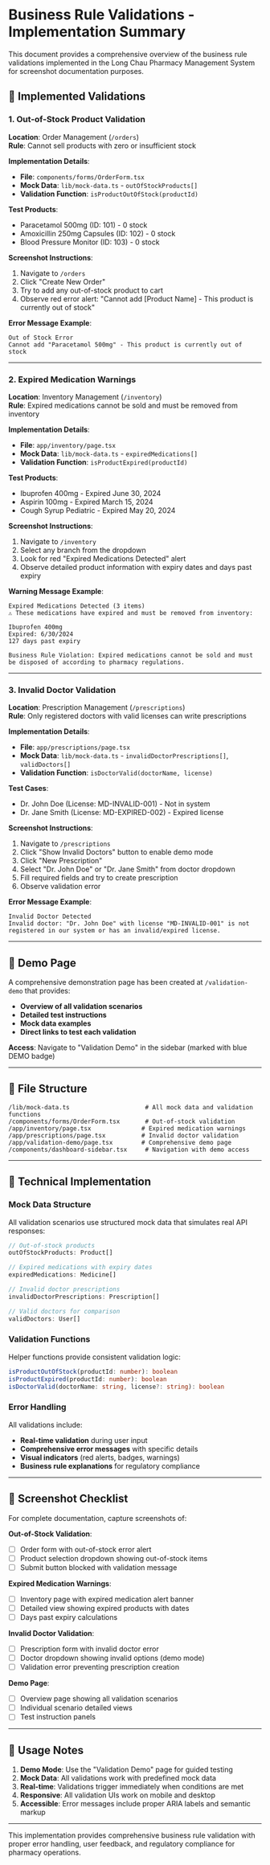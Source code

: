 # Business Rule Validations - Implementation Summary

This document provides a comprehensive overview of the business rule validations implemented in the Long Chau Pharmacy Management System for screenshot documentation purposes.

## 🚨 Implemented Validations

### 1. Out-of-Stock Product Validation
**Location**: Order Management (`/orders`)  
**Rule**: Cannot sell products with zero or insufficient stock

**Implementation Details**:
- **File**: `components/forms/OrderForm.tsx`
- **Mock Data**: `lib/mock-data.ts` - `outOfStockProducts[]`
- **Validation Function**: `isProductOutOfStock(productId)`

**Test Products**:
- Paracetamol 500mg (ID: 101) - 0 stock
- Amoxicillin 250mg Capsules (ID: 102) - 0 stock  
- Blood Pressure Monitor (ID: 103) - 0 stock

**Screenshot Instructions**:
1. Navigate to `/orders`
2. Click "Create New Order"
3. Try to add any out-of-stock product to cart
4. Observe red error alert: "Cannot add [Product Name] - This product is currently out of stock"

**Error Message Example**:
```
Out of Stock Error
Cannot add "Paracetamol 500mg" - This product is currently out of stock
```

---

### 2. Expired Medication Warnings
**Location**: Inventory Management (`/inventory`)  
**Rule**: Expired medications cannot be sold and must be removed from inventory

**Implementation Details**:
- **File**: `app/inventory/page.tsx`
- **Mock Data**: `lib/mock-data.ts` - `expiredMedications[]`
- **Validation Function**: `isProductExpired(productId)`

**Test Products**:
- Ibuprofen 400mg - Expired June 30, 2024
- Aspirin 100mg - Expired March 15, 2024
- Cough Syrup Pediatric - Expired May 20, 2024

**Screenshot Instructions**:
1. Navigate to `/inventory`
2. Select any branch from the dropdown
3. Look for red "Expired Medications Detected" alert
4. Observe detailed product information with expiry dates and days past expiry

**Warning Message Example**:
```
Expired Medications Detected (3 items)
⚠️ These medications have expired and must be removed from inventory:

Ibuprofen 400mg
Expired: 6/30/2024
127 days past expiry

Business Rule Violation: Expired medications cannot be sold and must be disposed of according to pharmacy regulations.
```

---

### 3. Invalid Doctor Validation  
**Location**: Prescription Management (`/prescriptions`)  
**Rule**: Only registered doctors with valid licenses can write prescriptions

**Implementation Details**:
- **File**: `app/prescriptions/page.tsx`
- **Mock Data**: `lib/mock-data.ts` - `invalidDoctorPrescriptions[]`, `validDoctors[]`
- **Validation Function**: `isDoctorValid(doctorName, license)`

**Test Cases**:
- Dr. John Doe (License: MD-INVALID-001) - Not in system
- Dr. Jane Smith (License: MD-EXPIRED-002) - Expired license

**Screenshot Instructions**:
1. Navigate to `/prescriptions`
2. Click "Show Invalid Doctors" button to enable demo mode
3. Click "New Prescription" 
4. Select "Dr. John Doe" or "Dr. Jane Smith" from doctor dropdown
5. Fill required fields and try to create prescription
6. Observe validation error

**Error Message Example**:
```
Invalid Doctor Detected
Invalid doctor: "Dr. John Doe" with license "MD-INVALID-001" is not registered in our system or has an invalid/expired license.
```

---

## 🎯 Demo Page

A comprehensive demonstration page has been created at `/validation-demo` that provides:

- **Overview of all validation scenarios**
- **Detailed test instructions** 
- **Mock data examples**
- **Direct links to test each validation**

**Access**: Navigate to "Validation Demo" in the sidebar (marked with blue DEMO badge)

---

## 📁 File Structure

```
/lib/mock-data.ts                     # All mock data and validation functions
/components/forms/OrderForm.tsx       # Out-of-stock validation
/app/inventory/page.tsx              # Expired medication warnings  
/app/prescriptions/page.tsx          # Invalid doctor validation
/app/validation-demo/page.tsx        # Comprehensive demo page
/components/dashboard-sidebar.tsx     # Navigation with demo access
```

---

## 🔧 Technical Implementation

### Mock Data Structure
All validation scenarios use structured mock data that simulates real API responses:

```typescript
// Out-of-stock products
outOfStockProducts: Product[]

// Expired medications with expiry dates
expiredMedications: Medicine[]  

// Invalid doctor prescriptions
invalidDoctorPrescriptions: Prescription[]

// Valid doctors for comparison
validDoctors: User[]
```

### Validation Functions
Helper functions provide consistent validation logic:

```typescript
isProductOutOfStock(productId: number): boolean
isProductExpired(productId: number): boolean  
isDoctorValid(doctorName: string, license?: string): boolean
```

### Error Handling
All validations include:
- **Real-time validation** during user input
- **Comprehensive error messages** with specific details
- **Visual indicators** (red alerts, badges, warnings)
- **Business rule explanations** for regulatory compliance

---

## 📸 Screenshot Checklist

For complete documentation, capture screenshots of:

**Out-of-Stock Validation**:
- [ ] Order form with out-of-stock error alert
- [ ] Product selection dropdown showing out-of-stock items
- [ ] Submit button blocked with validation message

**Expired Medication Warnings**:
- [ ] Inventory page with expired medication alert banner
- [ ] Detailed view showing expired products with dates
- [ ] Days past expiry calculations

**Invalid Doctor Validation**:
- [ ] Prescription form with invalid doctor error
- [ ] Doctor dropdown showing invalid options (demo mode)
- [ ] Validation error preventing prescription creation

**Demo Page**:
- [ ] Overview page showing all validation scenarios
- [ ] Individual scenario detailed views
- [ ] Test instruction panels

---

## 🚀 Usage Notes

1. **Demo Mode**: Use the "Validation Demo" page for guided testing
2. **Mock Data**: All validations work with predefined mock data
3. **Real-time**: Validations trigger immediately when conditions are met
4. **Responsive**: All validation UIs work on mobile and desktop
5. **Accessible**: Error messages include proper ARIA labels and semantic markup

---

This implementation provides comprehensive business rule validation with proper error handling, user feedback, and regulatory compliance for pharmacy operations.
